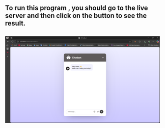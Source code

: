 

## To run this program , you should go to the live server and then click on the button to see the result.
## 
![alt text](image.png)


